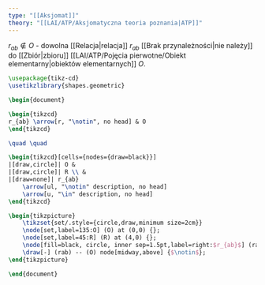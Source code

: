 ```yaml
---
type: "[[Aksjomat]]"
theory: "[[LAI/ATP/Aksjomatyczna teoria poznania|ATP]]"
---
```

$r_{ab} \notin O$ - dowolna [[Relacja|relacja]] $r_{ab}$ [[Brak przynależności|nie należy]] do [[Zbiór|zbioru]] [[LAI/ATP/Pojęcia pierwotne/Obiekt elementarny|obiektów elementarnych]] $O$.
```tikz
\usepackage{tikz-cd}
\usetikzlibrary{shapes.geometric}

\begin{document}

\begin{tikzcd}
r_{ab} \arrow[r, "\notin", no head] & O
\end{tikzcd}

\quad \quad

\begin{tikzcd}[cells={nodes={draw=black}}]
|[draw,circle]| O & 
|[draw,circle]| R \\ & 
|[draw=none]| r_{ab} 
	\arrow[ul, "\notin" description, no head] 
	\arrow[u, "\in" description, no head]
\end{tikzcd}

\begin{tikzpicture}
	\tikzset{set/.style={circle,draw,minimum size=2cm}}
	\node[set,label=135:O] (O) at (0,0) {};
	\node[set,label=45:R] (R) at (4,0) {}; 
	\node[fill=black, circle, inner sep=1.5pt,label=right:$r_{ab}$] (rab) at (R.center) {};
	\draw[-] (rab) -- (O) node[midway,above] {$\notin$};
\end{tikzpicture}

\end{document}
```
